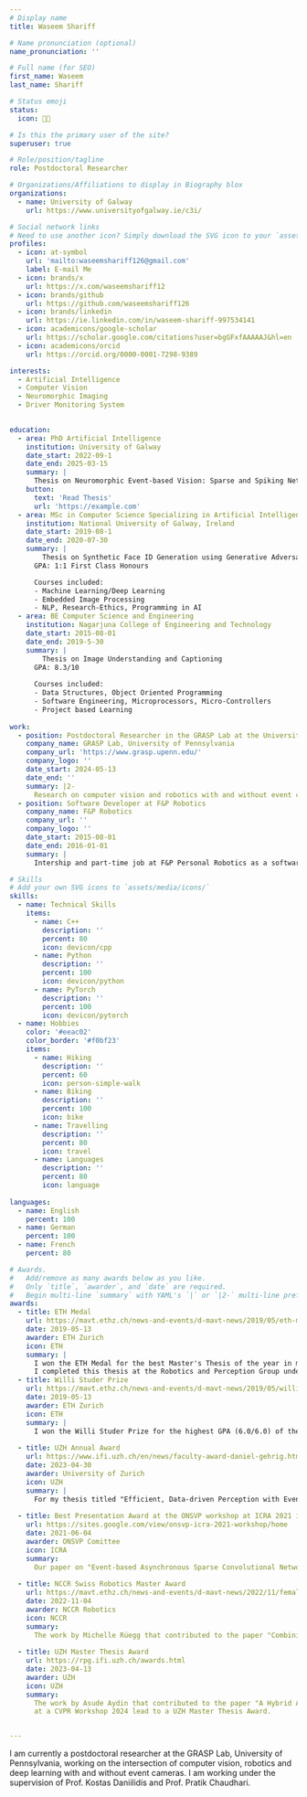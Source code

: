 ```yaml
---
# Display name
title: Waseem Shariff

# Name pronunciation (optional)
name_pronunciation: ''

# Full name (for SEO)
first_name: Waseem
last_name: Shariff

# Status emoji
status:
  icon: 👨‍💻 

# Is this the primary user of the site?
superuser: true

# Role/position/tagline
role: Postdoctoral Researcher

# Organizations/Affiliations to display in Biography blox
organizations:
  - name: University of Galway
    url: https://www.universityofgalway.ie/c3i/

# Social network links
# Need to use another icon? Simply download the SVG icon to your `assets/media/icons/` folder.
profiles:
  - icon: at-symbol
    url: 'mailto:waseemshariff126@gmail.com'
    label: E-mail Me
  - icon: brands/x
    url: https://x.com/waseemshariff12
  - icon: brands/github
    url: https://github.com/waseemshariff126
  - icon: brands/linkedin
    url: https://ie.linkedin.com/in/waseem-shariff-997534141
  - icon: academicons/google-scholar
    url: https://scholar.google.com/citations?user=bgGFxfAAAAAJ&hl=en
  - icon: academicons/orcid
    url: https://orcid.org/0000-0001-7298-9389

interests:
  - Artificial Intelligence
  - Computer Vision
  - Neuromorphic Imaging
  - Driver Monitoring System
    

education:
  - area: PhD Artificial Intelligence
    institution: University of Galway
    date_start: 2022-09-1
    date_end: 2025-03-15
    summary: |
      Thesis on Neuromorphic Event-based Vision: Sparse and Spiking Networks for Efficient Vision System. Supervised by Prof Peter Corcoran. Presented papers at 4 IEEE journals with 4 contributions being published in ECCV, ICMV and IMVIP conference.
    button:
      text: 'Read Thesis'
      url: 'https://example.com'
  - area: MSc in Computer Science Specializing in Artificial Intelligence
    institution: National University of Galway, Ireland
    date_start: 2019-08-1
    date_end: 2020-07-30
    summary: |
        Thesis on Synthetic Face ID Generation using Generative Adversarial Network (GAN)
      GPA: 1:1 First Class Honours 

      Courses included:
      - Machine Learning/Deep Learning
      - Embedded Image Processing 
      - NLP, Research-Ethics, Programming in AI
  - area: BE Computer Science and Engineering
    institution: Nagarjuna College of Engineering and Technology
    date_start: 2015-08-01
    date_end: 2019-5-30
    summary: |
        Thesis on Image Understanding and Captioning
      GPA: 8.3/10
      
      Courses included:
      - Data Structures, Object Oriented Programming
      - Software Engineering, Microprocessors, Micro-Controllers
      - Project based Learning
        
work:
  - position: Postdoctoral Researcher in the GRASP Lab at the University of Pennsylvania
    company_name: GRASP Lab, University of Pennsylvania
    company_url: 'https://www.grasp.upenn.edu/'
    company_logo: ''
    date_start: 2024-05-13
    date_end: ''
    summary: |2-
      Research on computer vision and robotics with and without event cameras, under the supervision of Prof. Kostas Daniilidis, and Prof. Pratik Chaudhari.
  - position: Software Developer at F&P Robotics
    company_name: F&P Robotics
    company_url: ''
    company_logo: ''
    date_start: 2015-08-01 
    date_end: 2016-01-01
    summary: |
      Intership and part-time job at F&P Personal Robotics as a software developer on artificial intelligence and context management for service robotics.

# Skills
# Add your own SVG icons to `assets/media/icons/`
skills:
  - name: Technical Skills
    items:
      - name: C++
        description: ''
        percent: 80
        icon: devicon/cpp
      - name: Python
        description: ''
        percent: 100
        icon: devicon/python
      - name: PyTorch
        description: ''
        percent: 100
        icon: devicon/pytorch
  - name: Hobbies
    color: '#eeac02'
    color_border: '#f0bf23'
    items:
      - name: Hiking
        description: ''
        percent: 60
        icon: person-simple-walk
      - name: Biking
        description: ''
        percent: 100
        icon: bike
      - name: Travelling
        description: ''
        percent: 80
        icon: travel
      - name: Languages
        description: ''
        percent: 80
        icon: language
        
languages:
  - name: English
    percent: 100
  - name: German
    percent: 100
  - name: French
    percent: 80

# Awards.
#   Add/remove as many awards below as you like.
#   Only `title`, `awarder`, and `date` are required.
#   Begin multi-line `summary` with YAML's `|` or `|2-` multi-line prefix and indent 2 spaces below.
awards:
  - title: ETH Medal
    url: https://mavt.ethz.ch/news-and-events/d-mavt-news/2019/05/eth-medaille-2019.html
    date: 2019-05-13
    awarder: ETH Zurich
    icon: ETH
    summary: |
      I won the ETH Medal for the best Master's Thesis of the year in mechanical engineering. My thesis, titled "Asynchronous, Photometric Feature Tracking with Events and Frames", was published in ECCV 2018, received an oral, and was invited by IJCV for a journal extension.
      I completed this thesis at the Robotics and Perception Group under the supervision of Davide Scaramuzza.
  - title: Willi Studer Prize
    url: https://mavt.ethz.ch/news-and-events/d-mavt-news/2019/05/willi-studer-preis-2019.html
    date: 2019-05-13
    awarder: ETH Zurich
    icon: ETH
    summary: |
      I won the Willi Studer Prize for the highest GPA (6.0/6.0) of the year in mechanical engineering.
      
  - title: UZH Annual Award
    url: https://www.ifi.uzh.ch/en/news/faculty-award-daniel-gehrig.html
    date: 2023-04-30
    awarder: University of Zurich
    icon: UZH
    summary: |
      For my thesis titled "Efficient, Data-driven Perception with Event Cameras" I won the prestigious UZH Annual Award, which is given for the best Ph.D. within the department of informatics at the University of Zurich.
      
  - title: Best Presentation Award at the ONSVP workshop at ICRA 2021 in Xi'an
    url: https://sites.google.com/view/onsvp-icra-2021-workshop/home
    date: 2021-06-04
    awarder: ONSVP Comittee
    icon: ICRA
    summary: 
      Our paper on "Event-based Asynchronous Sparse Convolutional Networks" was selected for the best presentation award, in the On- and Near-sensor Vision Processing (ONSVP) workshop, at ICRA 2021 in Xi'an.
      
  - title: NCCR Swiss Robotics Master Award
    url: https://mavt.ethz.ch/news-and-events/d-mavt-news/2022/11/female-robotics-researchers-honored.html
    date: 2022-11-04
    awarder: NCCR Robotics
    icon: NCCR
    summary: 
      The work by Michelle Rüegg that contributed to the paper "Combining Events and Frames using Recurrent Asynchronous Multimodal Networks for Monocular Depth Prediction", presented at RA-L 2021 lead to the NCCR Swiss Robotics Master Award
  
  - title: UZH Master Thesis Award
    url: https://rpg.ifi.uzh.ch/awards.html
    date: 2023-04-13
    awarder: UZH
    icon: UZH
    summary: 
      The work by Asude Aydin that contributed to the paper "A Hybrid ANN-SNN Architecture for Low-Power and Low-Latency Visual Perception"
      at a CVPR Workshop 2024 lead to a UZH Master Thesis Award.


---
```


I am currently a postdoctoral researcher at the GRASP Lab, University of Pennsylvania, working on the intersection of computer vision, robotics and deep learning with and without event cameras. I am working under the supervision of Prof. Kostas Daniilidis and Prof. Pratik Chaudhari.
